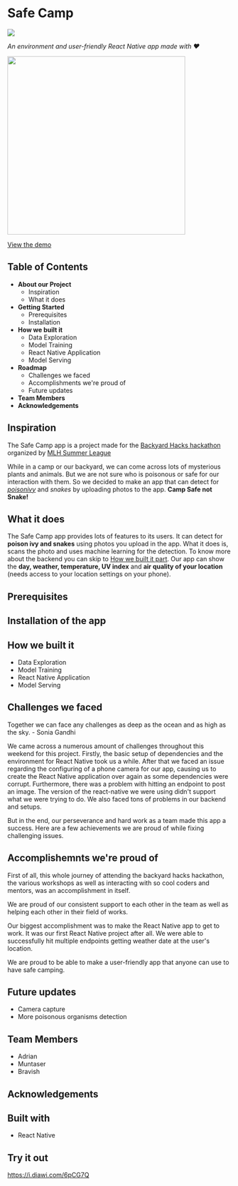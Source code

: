 # Safe Camp 

![](https://img.shields.io/badge/Safe%20Camp-Camp%20Safe%20not%20Snake-blue)

*An environment and user-friendly React Native app made with ❤️*

<img src = "https://user-images.githubusercontent.com/53336715/82744967-d3acd600-9d9c-11ea-8db8-79b48452bd99.png" width="400" height="400">

[View the demo]()

## Table of Contents

* **About our Project**
  * Inspiration
  * What it does
* **Getting Started**
  * Prerequisites
  * Installation
* **How we built it**
  * Data Exploration
  * Model Training
  * React Native Application
  * Model Serving
* **Roadmap**
  * Challenges we faced
  * Accomplishments we're proud of
  * Future updates 
* **Team Members**
* **Acknowledgements**

## Inspiration

The Safe Camp app is a project made for the [Backyard Hacks hackathon](https://organize.mlh.io/participants/events/3466-backyardhacks) organized by [MLH Summer League](https://mlh.io/)

While in a camp or our backyard, we can come across lots of mysterious plants and animals. But we are not sure who is poisonous or safe for our interaction with them. So we decided to make an app that can detect for *[poisonivy](https://g.co/kgs/Wj5XMo)* and *snakes* by uploading photos to the app. 
**Camp Safe not Snake!**

## What it does

The Safe Camp app provides lots of features to its users. It can detect for **poison ivy and snakes** using photos you upload in the app. What it does is, scans the photo and uses machine learning for the detection. To know more about the backend you can skip to [How we built it part](). Our app can show the **day, weather, temperature, UV index** and **air quality of your location** (needs access to your location settings on your phone). 

## Prerequisites


## Installation of the app


## How we built it
* Data Exploration
* Model Training
* React Native Application
* Model Serving

## Challenges we faced

Together we can face any challenges as deep as the ocean and as high as the sky. - Sonia Gandhi

We came across a numerous amount of challenges throughout this weekend for this project. Firstly, the basic setup of dependencies and the environment for React Native took us a while. After that we faced an issue regarding the configuring of a phone camera for our app, causing us to create the React Native application over again as some dependencies were corrupt. Furthermore, there was a problem with hitting an endpoint to post an image. The version of the react-native we were using didn't support what we were trying to do. We also faced tons of problems in our backend and setups.

But in the end, our perseverance and hard work as a team made this app a success. Here are a few achievements we are proud of while fixing challenging issues.

## Accomplishemnts we're proud of

First of all, this whole journey of attending the backyard hacks hackathon, the various workshops as well as interacting with so cool coders and mentors, was an accomplishment in itself. 

We are proud of our consistent support to each other in the team as well as helping each other in their field of works.

Our biggest accomplishment was to make the React Native app to get to work. It was our first React Native project after all. We were able to successfully hit multiple endpoints getting weather date at the user's location. 

We are proud to be able to make a user-friendly app that anyone can use to have safe camping.

## Future updates
* Camera capture
* More poisonous organisms detection

## Team Members
* Adrian
* Muntaser
* Bravish

## Acknowledgements


## Built with
* React Native

## Try it out
https://i.diawi.com/6pCG7Q

